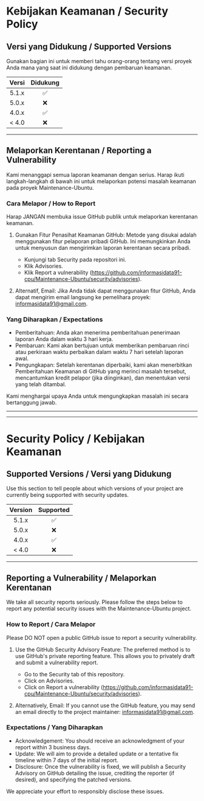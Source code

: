 # Kebijakan Keamanan / Security Policy

## Versi yang Didukung / Supported Versions

Gunakan bagian ini untuk memberi tahu orang-orang tentang versi proyek Anda mana yang saat ini didukung dengan pembaruan keamanan.

| Versi | Didukung |
| :---: | :------: |
| 5.1.x | ✅       |
| 5.0.x | ❌       |
| 4.0.x | ✅       |
| < 4.0 | ❌       |

***

## Melaporkan Kerentanan / Reporting a Vulnerability

Kami menanggapi semua laporan keamanan dengan serius. Harap ikuti langkah-langkah di bawah ini untuk melaporkan potensi masalah keamanan pada proyek Maintenance-Ubuntu.

### Cara Melapor / How to Report

Harap JANGAN membuka issue GitHub publik untuk melaporkan kerentanan keamanan.

1. Gunakan Fitur Penasihat Keamanan GitHub: Metode yang disukai adalah menggunakan fitur pelaporan pribadi GitHub. Ini memungkinkan Anda untuk menyusun dan mengirimkan laporan kerentanan secara pribadi.
    * Kunjungi tab Security pada repositori ini.
    * Klik Advisories.
    * Klik Report a vulnerability (https://github.com/informasidata91-cpu/Maintenance-Ubuntu/security/advisories).

2. Alternatif, Email: Jika Anda tidak dapat menggunakan fitur GitHub, Anda dapat mengirim email langsung ke pemelihara proyek: informasidata91@gmail.com.

### Yang Diharapkan / Expectations

* Pemberitahuan: Anda akan menerima pemberitahuan penerimaan laporan Anda dalam waktu 3 hari kerja.
* Pembaruan: Kami akan bertujuan untuk memberikan pembaruan rinci atau perkiraan waktu perbaikan dalam waktu 7 hari setelah laporan awal.
* Pengungkapan: Setelah kerentanan diperbaiki, kami akan menerbitkan Pemberitahuan Keamanan di GitHub yang merinci masalah tersebut, mencantumkan kredit pelapor (jika diinginkan), dan menentukan versi yang telah ditambal.

Kami menghargai upaya Anda untuk mengungkapkan masalah ini secara bertanggung jawab.

***
***

# Security Policy / Kebijakan Keamanan

## Supported Versions / Versi yang Didukung

Use this section to tell people about which versions of your project are currently being supported with security updates.

| Version | Supported |
| :-----: | :-------: |
| 5.1.x   | ✅        |
| 5.0.x   | ❌        |
| 4.0.x   | ✅        |
| < 4.0   | ❌        |

***

## Reporting a Vulnerability / Melaporkan Kerentanan

We take all security reports seriously. Please follow the steps below to report any potential security issues with the Maintenance-Ubuntu project.

### How to Report / Cara Melapor

Please DO NOT open a public GitHub issue to report a security vulnerability.

1. Use the GitHub Security Advisory Feature: The preferred method is to use GitHub's private reporting feature. This allows you to privately draft and submit a vulnerability report.
    * Go to the Security tab of this repository.
    * Click on Advisories.
    * Click on Report a vulnerability (https://github.com/informasidata91-cpu/Maintenance-Ubuntu/security/advisories).

2. Alternatively, Email: If you cannot use the GitHub feature, you may send an email directly to the project maintainer: informasidata91@gmail.com.

### Expectations / Yang Diharapkan

* Acknowledgement: You should receive an acknowledgment of your report within 3 business days.
* Update: We will aim to provide a detailed update or a tentative fix timeline within 7 days of the initial report.
* Disclosure: Once the vulnerability is fixed, we will publish a Security Advisory on GitHub detailing the issue, crediting the reporter (if desired), and specifying the patched versions.

We appreciate your effort to responsibly disclose these issues.

